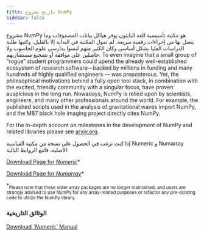 ```yaml
---
title: تاريخ مشروع NumPy
sidebar: false
---
```


مشروع NumPy هو مكتبة تأسيسية للغة البايثون يوفر هياكل بيانات المصفوفات وما يتصل بها من إجراءات رقمية سريعة. لم تمول المكتبة في البداية إلا بالقليل، وكتبها طلبة الدراسات العليا بشكل أساسي وكان الكثير منهم ليسوا بدارسي علوم الحاسوب ولا حاصلين على موافقة أو تشجيع مستشاريهم. To even imagine that a small group of “rogue” student programmers could upend the already well-established ecosystem of research software—backed by millions in funding and many hundreds of highly qualified engineers — was preposterous. Yet, the philosophical motivations behind a fully open tool stack, in combination with the excited, friendly community with a singular focus, have proven auspicious in the long run.  Nowadays, NumPy is relied upon by scientists, engineers, and many other professionals around the world. For example, the published scripts used in the analysis of gravitational waves import NumPy, and the M87 black hole imaging project directly cites NumPy.

For the in-depth account on milestones in the development of NumPy and related libraries please see [arxiv.org](https://arxiv.org/abs/1907.10121).

إذا كنت ترغب في الحصول على نسخة من مكتبة القياسية Numeric و Numarray الأصلية، فاتبع الروابط التالية:

[Download Page for _Numeric_](https://sourceforge.net/projects/numpy/files/Old%20Numeric/)\*

[Download Page for _Numarray_](https://sourceforge.net/projects/numpy/files/Old%20Numarray/)\*

\*<sub>Please note that these older array packages are no longer maintained, and users are strongly advised to use NumPy for any array-related purposes or refactor any pre-existing code to utilize the NumPy library.</sub>

### الوثائق التاريخية

[Download _\`Numeric'_ Manual](static/numeric-manual.pdf)

